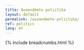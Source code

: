 ```yaml
---
title: Avaandmete poliitika
layout: default
permalink: /avaandmete-poliitika/
ref: politics
lang: et
---
```

{% include breadcrumbs.html %}
